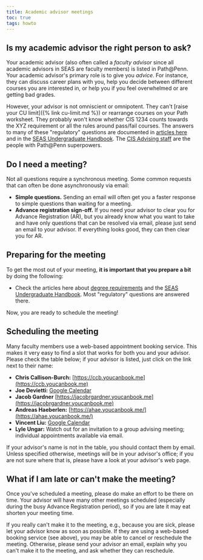 ```yaml
---
title: Academic advisor meetings
toc: true
tags: howto
---
```



## Is my academic advisor the right person to ask?

Your academic advisor (also often called a _faculty advisor_ since all academic advisors in SEAS are faculty members) is listed in Path@Penn. Your academic advisor's primary role is to give you *advice*. For instance, they can discuss career plans with you, help you decide between different courses you are interested in, or help you if you feel overwhelmed or are getting bad grades.

However, your advisor is not omniscient or omnipotent. They can't [raise your CU limit]({% link cu-limit.md %}) or rearrange courses on your Path worksheet. They probably won't know whether CIS 1234 counts towards the XYZ requirement or all the rules around pass/fail courses. The answers to many of these "regulatory" questions are documented in [articles here](/tag_index/#rules) and in the [SEAS Undergraduate Handbook]({{page.links.seas_ugrad_hbook}}). The [CIS Advising staff]({{page.links.cis_adv_home}}) are the people with Path@Penn superpowers.


## Do I need a meeting?

Not all questions require a synchronous meeting. Some common requests that can often be done asynchronously via email:

  * **Simple questions.** Sending an email will often get you a faster response to simple questions than waiting for a meeting.
  * **Advance registration sign-off.** If you need your advisor to clear you for Advance Registration (AR), but you already know what you want to take and have only questions that can be resolved via email, please just send an email to your advisor. If everything looks good, they can then clear you for AR.


## Preparing for the meeting

To get the most out of your meeting, **it is important that you prepare a bit** by doing the following:

  * Check the articles here about [degree requirements](/tag_index/#rules) and the [SEAS Undergraduate Handbook]({{page.links.seas_ugrad_hbook}}). Most "regulatory" questions are answered there.

Now, you are ready to schedule the meeting!

## Scheduling the meeting

Many faculty members use a web-based appointment booking service. This makes it very easy to find a slot that works for both you and your advisor. Please check the table below; if your advisor is listed, just click on the link next to their name:

  * **Chris Callison-Burch:** [https://ccb.youcanbook.me](https://ccb.youcanbook.me)
  * **Joe Devietti:** [Google Calendar](https://calendar.google.com/calendar/u/0/appointments/AcZssZ2yLBSqwCzVUkaGpsW2UUl7weEjlId6XWIczag=?gv=true)
  * **Jacob Gardner** [https://jacobrgardner.youcanbook.me](https://jacobrgardner.youcanbook.me)
  * **Andreas Haeberlen:** [https://ahae.youcanbook.me/](https://ahae.youcanbook.me/)
  * **Vincent Liu:** [Google Calendar](https://calendar.google.com/calendar/selfsched?sstoken=UU94MjNFUWo5di1pfGRlZmF1bHR8MGE3MGM0MzU2YTVmMTRmZGE1MmJmMzE3YTQ1ZmUxODc)
  * **Lyle Ungar:** Watch out for an invitation to a group advising meeting; individual appointments available via email.

If your advisor's name is not in the table, you should contact them by email. Unless specified otherwise, meetings will be in your advisor's
office; if you are not sure where that is, please have a look at your advisor's web page.

## What if I am late or can't make the meeting?

Once you've scheduled a meeting, please do make an effort to be there on time. Your advisor will have many other meetings scheduled (especially during the busy Advance Registration period), so if you are late it may eat shorten your meeting time.

If you really can't make it to the meeting, e.g., because you are sick, please let your advisor know as soon as possible. If they are using a web-based booking service (see above), you may be able to cancel or reschedule the meeting. Otherwise, please send your advisor an email, explain why you can't make it to the meeting, and ask whether they can reschedule.
